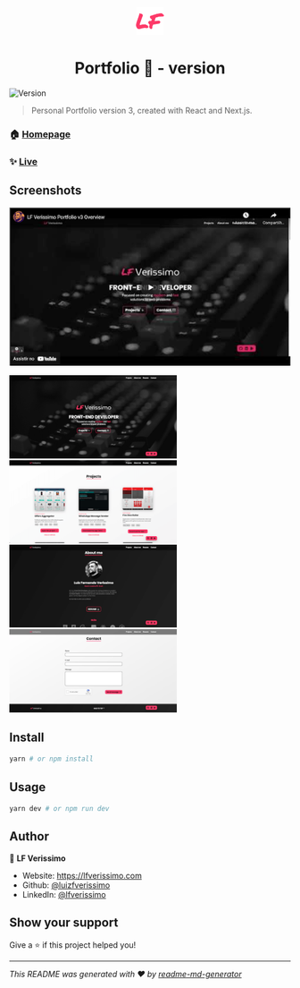 <p align="center">
  <img src="./public/apple-touch-icon.png" width="50px"/>
</p>
<h1 align="center">Portfolio 💼 - version </h1>
<p>
  <img alt="Version" src="https://img.shields.io/badge/version-1.0.0-blue.svg?cacheSeconds=2592000" />
</p>

>Personal Portfolio version 3, created with React and  Next.js.

### 🏠 [Homepage](https://github.com/luizfverissimo/portfolio-3)

### ✨ [Live](lfverissimo.com)

## Screenshots
[![Click to site the site live](img/thumb.png)](https://www.youtube.com/embed/DQTS5vdQAok)

<img src="img/1.png" alt="1" width="300"/> <img src="img/2.png" alt="2" width="300"/> <img src="img/3.png" alt="3" width="300"/> <img src="img/4.png" alt="4" width="300"/>
## Install

```sh
yarn # or npm install
```

## Usage

```sh
yarn dev # or npm run dev
```

## Author

👤 **LF Verissimo**

* Website: https://lfverissimo.com
* Github: [@luizfverissimo](https://github.com/luizfverissimo)
* LinkedIn: [@lfverissimo](https://linkedin.com/in/lfverissimo)

## Show your support

Give a ⭐️ if this project helped you!

***
_This README was generated with ❤️ by [readme-md-generator](https://github.com/kefranabg/readme-md-generator)_